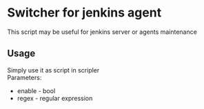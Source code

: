 # Switcher for jenkins agent

This script may be useful for jenkins server or agents maintenance

## Usage
Simply use it as script in scripler  
Parameters:
- enable - bool
- regex - regular expression

